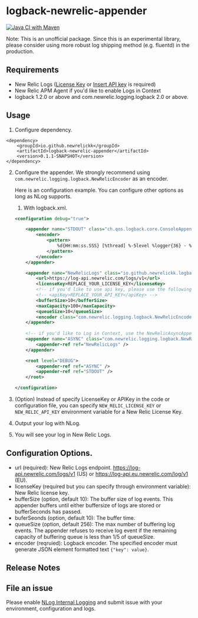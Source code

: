 # logback-newrelic-appender

[![Java CI with Maven](https://github.com/newrelickk/logback-newrelic-appender/actions/workflows/maven.yml/badge.svg)](https://github.com/newrelickk/logback-newrelic-appender/actions/workflows/maven.yml)

Note: This is an unofficial package. Since this is an experimental library, please consider using more robust log shipping method (e.g. fluentd) in the production.

## Requirements

- New Relic Logs ([License Key](https://docs.newrelic.com/docs/accounts/install-new-relic/account-setup/license-key) or [Insert API key](https://docs.newrelic.com/docs/apis/get-started/intro-apis/types-new-relic-api-keys#event-insert-key) is required)
- New Relic APM Agent if you'd like to enable Logs in Context
- logback 1.2.0 or above and com.newrelic.logging.logback 2.0 or above.

## Usage

1. Configure dependency.

```
<dependency>
    <groupId>io.github.newrelickk</groupId>
    <artifactId>logback-newrelic-appender</artifactId>
    <version>0.1.1-SNAPSHOT</version>
</dependency>
```

2. Configure the appender. We strongly recommend using `com.newrelic.logging.logback.NewRelicEncoder` as an encoder.

   Here is an configuration example. You can configure other options as long as NLog supports.
   
    1. With logback.xml.

    ```xml
    <configuration debug="true">

        <appender name="STDOUT" class="ch.qos.logback.core.ConsoleAppender">
            <encoder>
                <pattern>
                    %d{HH:mm:ss.SSS} [%thread] %-5level %logger{36} - %msg%n
                </pattern>
            </encoder>
        </appender>

        <appender name="NewRelicLogs" class="io.github.newrelickk.logback.NewRelicLogsAppender">
            <url>https://log-api.newrelic.com/logs/v1</url>
            <licenseKey>REPLACE_YOUR_LICENSE_KEY</licenseKey>
            <!-- if you'd like to use api key, please use the following line instead of the above line.-->
            <!-- <apiKey>REPLACE_YOUR_API_KEY</apiKey> -->
            <bufferSize>10</bufferSize>
            <maxCapacity>100</maxCapacity>
            <queueSize>10</queueSize>
            <encoder class="com.newrelic.logging.logback.NewRelicEncoder"/>
        </appender>
        
        <!-- if you'd like to Log in Context, use the NewRelicAsyncAppender. (see New Relic doc for details) -->
        <appender name="ASYNC" class="com.newrelic.logging.logback.NewRelicAsyncAppender">
            <appender-ref ref="NewRelicLogs" />
        </appender>

        <root level="DEBUG">
            <appender-ref ref="ASYNC" />
            <appender-ref ref="STDOUT" />
        </root>

    </configuration>
    ```
  
3. (Option) Instead of specify LicenseKey or APIKey in the code or configuration file, you can specify `NEW_RELIC_LICENSE_KEY` or `NEW_RELIC_API_KEY` environment variable for a New Relic License Key.
  
4. Output your log with NLog.

5. You will see your log in New Relic Logs.

## Configuration Options.

- url (required): New Relic Logs endpoint. https://log-api.newrelic.com/logs/v1 (US) or https://log-api.eu.newrelic.com/log/v1 (EU).
- licenseKey (required but you can specify through environment variable): New Relic license key.
- bufferSize (option, default 10): The buffer size of log events. This appender buffers until either buffersize of logs are stored or bufferSeconds has passed.
- buferSeonds (option, default 10): The buffer time. 
- queueSize (option, default 256): The max number of buffering log events. The appender refuses to receive log event if the remaining capacity of buffering queue is less than 1/5 of queueSize.
- encoder (reqruied): Logback encoder. The specified encoder must generate JSON element formatted text `{"key": value}`.

## Release Notes

## File an issue

Please enable [NLog Internal Logging](https://github.com/NLog/NLog/wiki/Internal-Logging) and submit issue with your environment, configuration and logs.
